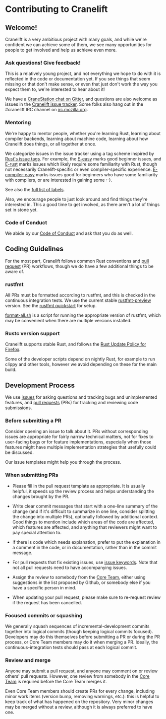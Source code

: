 # Contributing to Cranelift

## Welcome!

Cranelift is a very ambitious project with many goals, and while we're
confident we can achieve some of them, we see many opportunities for people
to get involved and help us achieve even more.

### Ask questions! Give feedback!

This is a relatively young project, and not everything we hope to do with it
is reflected in the code or documentation yet. If you see things that seem
missing or that don't make sense, or even that just don't work the way you
expect them to, we're interested to hear about it!

We have a [CraneStation chat on Gitter], and questions are also welcome as issues
in the [Cranelift issue tracker]. Some folks also hang out in the #cranelift
IRC channel on [irc.mozilla.org].

[CraneStation chat on Gitter]: https://gitter.im/CraneStation/Lobby
[Cranelift issue tracker]: https://github.com/CraneStation/cranelift/issues/new
[irc.mozilla.org]: https://wiki.mozilla.org/IRC

### Mentoring

We're happy to mentor people, whether you're learning Rust, learning about
compiler backends, learning about machine code, learning about how Cranelift
does things, or all together at once.

We categorize issues in the issue tracker using a tag scheme inspired by
[Rust's issue tags]. For example, the [E-easy] marks good beginner issues,
and [E-rust] marks issues which likely require some familiarity with Rust,
though not necessarily Cranelift-specific or even compiler-specific
experience. [E-compiler-easy] marks issues good for beginners who have
some familiarity with compilers, or are interested in gaining some :-).

See also the [full list of labels].

Also, we encourage people to just look around and find things they're
interested in. This a good time to get involved, as there aren't a lot of
things set in stone yet.

[Rust's issue tags]: https://github.com/rust-lang/rust/blob/master/CONTRIBUTING.md#issue-triage
[E-easy]: https://github.com/CraneStation/cranelift/labels/E-easy
[E-rust]: https://github.com/CraneStation/cranelift/labels/E-rust
[E-compiler-easy]: https://github.com/CraneStation/cranelift/labels/E-compiler-easy
[full list of labels]: https://github.com/CraneStation/cranelift/labels

### Code of Conduct

We abide by our [Code of Conduct] and ask that you do as well.

[Code of Conduct]: CODE_OF_CONDUCT.md

## Coding Guidelines

For the most part, Cranelift follows common Rust conventions and
[pull request] (PR) workflows, though we do have a few additional things to
be aware of.

[pull request]: https://help.github.com/articles/about-pull-requests/

### rustfmt

All PRs must be formatted according to rustfmt, and this is checked in the
continuous integration tests. We use the current stable [rustfmt-preview]
version. See the [rustfmt quickstart] for setup.

[format-all.sh] is a script for running the appropriate version of rustfmt,
which may be convenient when there are multiple versions installed.

[rustfmt-preview]: https://github.com/rust-lang/rustfmt
[rustfmt quickstart]: https://github.com/rust-lang/rustfmt#quick-start
[format-all.sh]: https://github.com/CraneStation/cranelift/blob/master/format-all.sh

### Rustc version support

Cranelift supports stable Rust, and follows the
[Rust Update Policy for Firefox].

Some of the developer scripts depend on nightly Rust, for example to run
clippy and other tools, however we avoid depending on these for the main
build.

[Rust Update Policy for Firefox]: https://wiki.mozilla.org/Rust_Update_Policy_for_Firefox#Schedule

## Development Process

We use [issues] for asking questions and tracking bugs and unimplemented
features, and [pull requests] (PRs) for tracking and reviewing code
submissions.

### Before submitting a PR

Consider opening an issue to talk about it. PRs without corresponding issues
are appropriate for fairly narrow technical matters, not for fixes to
user-facing bugs or for feature implementations, especially when those features
might have multiple implementation strategies that usefully could be discussed.

Our issue templates might help you through the process.

### When submitting PRs

 - Please fill in the pull request template as appropriate. It is usually
   helpful, it speeds up the review process and helps understanding the changes
   brought by the PR.

 - Write clear commit messages that start with a one-line summary of the
   change (and if it's difficult to summarize in one line, consider
   splitting the change into multiple PRs), optionally followed by
   additional context. Good things to mention include which areas of the
   code are affected, which features are affected, and anything that
   reviewers might want to pay special attention to.

 - If there is code which needs explanation, prefer to put the explanation in
   a comment in the code, or in documentation, rather than in the commit
   message.

 - For pull requests that fix existing issues, use [issue keywords]. Note that
   not all pull requests need to have accompanying issues.

 - Assign the review to somebody from the [Core Team], either using suggestions
   in the list proposed by Github, or somebody else if you have a specific
   person in mind.

 - When updating your pull request, please make sure to re-request review if
   the request has been cancelled.

### Focused commits or squashing

We generally squash sequences of incremental-development commits together into
logical commits (though keeping logical commits focused). Developers may do
this themselves before submitting a PR or during the PR process, or Core Team
members may do it when merging a PR. Ideally, the continuous-integration tests
should pass at each logical commit.

### Review and merge

Anyone may submit a pull request, and anyone may comment on or review others'
pull requests. However, one review from somebody in the [Core Team] is required
before the Core Team merges it.

Even Core Team members should create PRs for every change, including minor work
items (version bump, removing warnings, etc.): this is helpful to keep track of
what has happened on the repository. Very minor changes may be merged without a
review, although it is always preferred to have one.

[issues]: https://guides.github.com/features/issues/
[pull requests]: https://help.github.com/articles/about-pull-requests/
[issue keywords]: https://help.github.com/articles/closing-issues-using-keywords/
[Core Team]: https://github.com/orgs/CraneStation/people/
